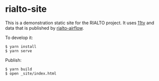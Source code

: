 # rialto-site

This is a demonstration static site for the RIALTO project. It uses [11ty] and data that is published by [rialto-airflow].

To develop it:

```
$ yarn install
$ yarn serve
```

Publish:

```
$ yarn build
$ open _site/index.html
```

[rialto-airflow]: https://github.com/sul-dlss/rialto-airflow
[11ty]: https://www.11ty.dev/
